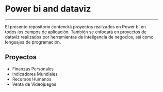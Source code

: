 # Power bi and dataviz
---
El presente repositorio contendrá proyectos realizados en Power bi en todos los campos de aplicación. También se enfocará en proyectos de dataviz realizados por herramientas de inteligencia de negocios, así como lenguajes de programación.

## Proyectos
- Finanzas Personales
- Indicadores Mundiales
- Recursos Humanos
- Venta de Videojuegos
